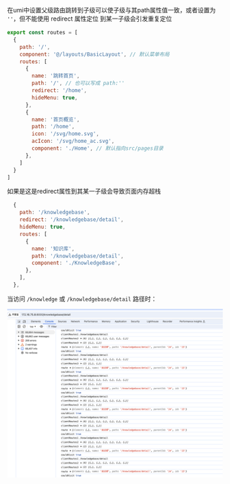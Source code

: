 在umi中设置父级路由跳转到子级可以使子级与其path属性值一致，或者设置为 `''`，但不能使用 redirect 属性定位
到某一子级会引发重复定位

```js
export const routes = [
  {
    path: '/',
    component: '@/layouts/BasicLayout', // 默认菜单布局
    routes: [
      {
        name: '跳转首页',
        path: '/', // 也可以写成 path:''
        redirect: '/home',
        hideMenu: true,
      },
      {
        name: '首页概览',
        path: '/home',
        icon: '/svg/home.svg',
        acIcon: '/svg/home_ac.svg',
        component: './Home', // 默认指向src/pages目录
      },
    ]
  }
]
```
如果是这是redirect属性到其某一子级会导致页面内存超栈
```js
  {
    path: '/knowledgebase',
    redirect: '/knowledgebase/detail',
    hideMenu: true,
    routes: [
      {
        name: '知识库',
        path: '/knowledgebase/detail',
        component: './KnowledgeBase',
      },
    ],
  },
```
当访问 `/knowledge` 或 `/knowledgebase/detail` 路径时：

![alt text](./images/maxstack.png)

